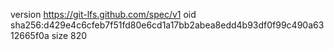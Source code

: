 version https://git-lfs.github.com/spec/v1
oid sha256:d429e4c6cfeb7f51fd80e6cd1a17bb2abea8edd4b93df0f99c490a6312665f0a
size 820
